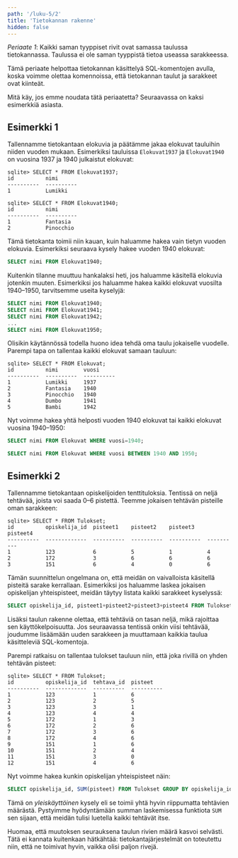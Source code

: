 ```yaml
---
path: '/luku-5/2'
title: 'Tietokannan rakenne'
hidden: false
---
```


*Periaate 1*:
Kaikki saman tyyppiset rivit ovat samassa
taulussa tietokannassa.
Taulussa ei ole saman tyyppistä tietoa
useassa sarakkeessa.

Tämä periaate helpottaa tietokannan käsittelyä
SQL-komentojen avulla,
koska voimme olettaa komennoissa,
että tietokannan taulut ja sarakkeet ovat kiinteät.

Mitä käy, jos emme noudata tätä periaatetta?
Seuraavassa on kaksi esimerkkiä asiasta.

## Esimerkki 1

Tallennamme tietokantaan elokuvia ja
päätämme jakaa elokuvat tauluihin niiden vuoden mukaan.
Esimerkiksi tauluissa `Elokuvat1937` ja `Elokuvat1940`
on vuosina 1937 ja 1940 julkaistut elokuvat:

```
sqlite> SELECT * FROM Elokuvat1937;
id          nimi      
----------  ----------
1           Lumikki         
```

```
sqlite> SELECT * FROM Elokuvat1940;
id          nimi      
----------  ----------
1           Fantasia
2           Pinocchio
```

Tämä tietokanta toimii niin kauan, kuin haluamme hakea
vain tietyn vuoden elokuvia.
Esimerkiksi seuraava kysely hakee vuoden 1940 elokuvat:

```sql
SELECT nimi FROM Elokuvat1940;
```

Kuitenkin tilanne muuttuu hankalaksi heti,
jos haluamme käsitellä elokuvia jotenkin muuten.
Esimerkiksi jos haluamme hakea kaikki elokuvat
vuosilta 1940–1950, tarvitsemme useita kyselyjä:

```sql
SELECT nimi FROM Elokuvat1940;
SELECT nimi FROM Elokuvat1941;
SELECT nimi FROM Elokuvat1942;
...
SELECT nimi FROM Elokuvat1950;
```

Olisikin käytännössä todella huono idea tehdä oma
taulu jokaiselle vuodelle.
Parempi tapa on tallentaa kaikki elokuvat samaan tauluun:

```
sqlite> SELECT * FROM Elokuvat;
id          nimi        vuosi     
----------  ----------  ----------
1           Lumikki     1937      
2           Fantasia    1940      
3           Pinocchio   1940      
4           Dumbo       1941      
5           Bambi       1942    
```

Nyt voimme hakea yhtä helposti vuoden 1940 elokuvat tai
kaikki elokuvat vuosina 1940–1950:

```sql
SELECT nimi FROM Elokuvat WHERE vuosi=1940;
```

```sql
SELECT nimi FROM Elokuvat WHERE vuosi BETWEEN 1940 AND 1950;
```

## Esimerkki 2

Tallennamme tietokantaan opiskelijoiden tenttituloksia.
Tentissä on neljä tehtävää, joista voi saada 0–6 pistettä.
Teemme jokaisen tehtävän pisteille oman sarakkeen:

```
sqlite> SELECT * FROM Tulokset;
id          opiskelija_id  pisteet1    pisteet2    pisteet3    pisteet4  
----------  -------------  ----------  ----------  ----------  ----------
1           123            6           5           1           4         
2           172            3           6           6           6         
3           151            6           4           0           6     
```

Tämän suunnittelun ongelmana on, että meidän on vaivalloista
käsitellä pisteitä sarake kerrallaan.
Esimerkiksi jos haluamme laskea jokaisen opiskelijan yhteispisteet,
meidän täytyy listata kaikki sarakkeet kyselyssä:

```sql
SELECT opiskelija_id, pisteet1+pisteet2+pisteet3+pisteet4 FROM Tulokset;
```

Lisäksi taulun rakenne olettaa, että tehtäviä on tasan neljä,
mikä rajoittaa sen käyttökelpoisuutta.
Jos seuraavassa tentissä onkin viisi tehtävää,
joudumme lisäämään uuden sarakkeen ja muuttamaan kaikkia
taulua käsitteleviä SQL-komentoja.

Parempi ratkaisu on tallentaa tulokset tauluun niin,
että joka rivillä on yhden tehtävän pisteet:

```
sqlite> SELECT * FROM Tulokset;
id          opiskelija_id  tehtava_id  pisteet   
----------  -------------  ----------  ----------
1           123            1           6         
2           123            2           5         
3           123            3           1         
4           123            4           4         
5           172            1           3         
6           172            2           6         
7           172            3           6         
8           172            4           6         
9           151            1           6         
10          151            2           4         
11          151            3           0         
12          151            4           6
```

Nyt voimme hakea kunkin opiskelijan yhteispisteet näin:

```sql
SELECT opiskelija_id, SUM(pisteet) FROM Tulokset GROUP BY opiskelija_id;
```

Tämä on _yleiskäyttöinen_ kysely eli se toimii yhtä hyvin
riippumatta tehtävien määrästä.
Pystyimme hyödyntämään summan laskemisessa funktiota `SUM`
sen sijaan, että meidän tulisi luetella kaikki tehtävät itse.

Huomaa, että muutoksen seurauksena taulun rivien määrä kasvoi selvästi.
Tätä ei kannata kuitenkaan hätkähtää:
tietokantajärjestelmät on toteutettu niin,
että ne toimivat hyvin, vaikka olisi paljon rivejä.

